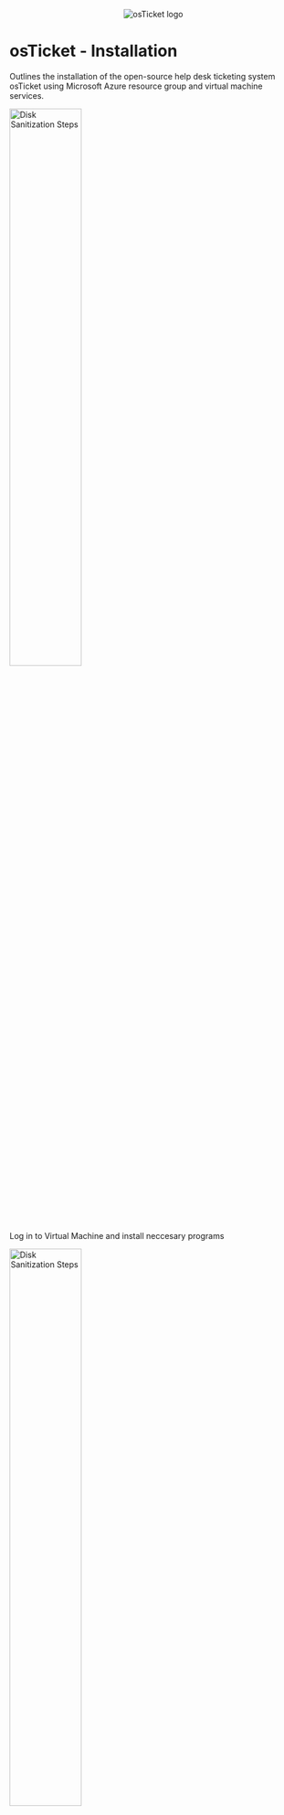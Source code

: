 <p align="center">
<img src="https://i.imgur.com/Clzj7Xs.png" alt="osTicket logo"/>
</p>

<h1>osTicket - Installation</h1>
Outlines the installation of the open-source help desk ticketing system osTicket using Microsoft Azure resource group and virtual machine services.<br />

<p>
<img src="https://i.imgur.com/c6UVcvc.png" height="50%" width="50%" alt="Disk Sanitization Steps"/>
</p>


Log in to Virtual Machine and install neccesary programs
<p>
<img src="https://i.imgur.com/pecG8co.png" height="50%" width="50%" alt="Disk Sanitization Steps"/>
</p>

Open IIS as an Admin
Register PHP from within IIS

<p>
<img src="https://i.imgur.com/UxYZudT.png" height="50%" width="50%" alt="Disk Sanitization Steps"/>
</p>


Begin installation of osTicket and configure admin and osTicket settings
<p>
<img src="https://i.imgur.com/Y2HjgA0.png" height="50%" width="50%" alt="Disk Sanitization Steps"/>
</p>

<p>
<img src="https://i.imgur.com/pi1p9zA.png" height="50%" width="50%" alt="Disk Sanitization Steps"/>
</p>


Login and Verify installation was completed

<p>
<img src="https://i.imgur.com/QHA13Js.png" height="50%" width="50%" alt="Disk Sanitization Steps"/>
</p>

<p>
<img src="https://i.imgur.com/SfnAodG.png" height="50%" width="50%" alt="Disk Sanitization Steps"/>
</p>

Installation Complete!
<p>
<img src="https://i.imgur.com/S7o4trf.png" height="50%" width="50%" alt="Disk Sanitization Steps"/>
</p>

















<h2>Environments and Technologies Used</h2>

- Microsoft Azure (Virtual Machines/Compute)
- Remote Desktop
- Internet Information Services (IIS)

<h2>Operating Systems Used </h2>

- Windows 10</b> (21H2)

<h2>List of Prerequisites</h2>

- Item 1
- Item 2
- Item 3
- Item 4
- Item 5

<h2>Installation Steps</h2>

<p>
<img src="https://i.imgur.com/DJmEXEB.png" height="80%" width="80%" alt="Disk Sanitization Steps"/>
</p>
<p>
Lorem ipsum dolor sit amet, consectetur adipiscing elit, sed do eiusmod tempor incididunt ut labore et dolore magna aliqua. Ut enim ad minim veniam, quis nostrud exercitation ullamco laboris nisi ut aliquip ex ea commodo consequat. Duis aute irure dolor in reprehenderit in voluptate velit esse cillum dolore eu fugiat nulla pariatur.
</p>
<br />

<p>
<img src="https://i.imgur.com/DJmEXEB.png" height="80%" width="80%" alt="Disk Sanitization Steps"/>
</p>
<p>
Lorem ipsum dolor sit amet, consectetur adipiscing elit, sed do eiusmod tempor incididunt ut labore et dolore magna aliqua. Ut enim ad minim veniam, quis nostrud exercitation ullamco laboris nisi ut aliquip ex ea commodo consequat. Duis aute irure dolor in reprehenderit in voluptate velit esse cillum dolore eu fugiat nulla pariatur.
</p>
<br />

<p>
<img src="https://i.imgur.com/DJmEXEB.png" height="80%" width="80%" alt="Disk Sanitization Steps"/>
</p>
<p>
Lorem ipsum dolor sit amet, consectetur adipiscing elit, sed do eiusmod tempor incididunt ut labore et dolore magna aliqua. Ut enim ad minim veniam, quis nostrud exercitation ullamco laboris nisi ut aliquip ex ea commodo consequat. Duis aute irure dolor in reprehenderit in voluptate velit esse cillum dolore eu fugiat nulla pariatur.
</p>
<br />
